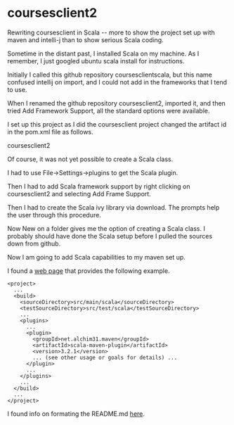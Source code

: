 # coursesclient2
Rewriting coursesclient in Scala -- more to show the project set up with maven and intelli-j than to show serious Scala coding.

Sometime in the distant past, I installed Scala on my machine. As I remember, I just googled ubuntu scala install for instructions.

Initially I called this github repository coursesclientscala, but this name confused intellij on import, and I could not add in the frameworks that I tend to use.

When I renamed the github repository coursesclient2, imported it, and then tried Add Framework Support, all the standard options were available.

I set up this project as I did the coursesclient project changed the artifact id in the pom.xml file as follows.

<artifactId>coursesclient2</artifactId>

Of course, it was not yet possible to create a Scala class.

I had to use File->Settings->plugins to get the Scala plugin.

Then I had to add Scala framework support by right clicking on coursesclient2 and selecting Add Frame Support.

Then I had to create the Scala ivy library via download. The prompts help the user through this procedure.

Now New on a folder gives me the option of creating a Scala class. I probably should have done the Scala setup before I pulled the sources down from github.

Now I am going to add Scala capabilities to my maven set up.

I found a [web page](http://davidb.github.io/scala-maven-plugin/usage.html) that provides the following example.

````
<project>
  ...
  <build>
    <sourceDirectory>src/main/scala</sourceDirectory>
    <testSourceDirectory>src/test/scala</testSourceDirectory>
    ...
    <plugins>
      ...
      <plugin>
        <groupId>net.alchim31.maven</groupId>
        <artifactId>scala-maven-plugin</artifactId>
        <version>3.2.1</version>
        ... (see other usage or goals for details) ...
      </plugin>
      ...
    </plugins>
    ...
  </build>
  ...
</project>
````

I found info on formating the README.md [here](https://help.github.com/articles/basic-writing-and-formatting-syntax/).


